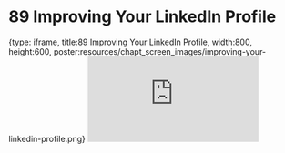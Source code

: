 # 89 Improving Your LinkedIn Profile
 
{type: iframe, title:89 Improving Your LinkedIn Profile, width:800, height:600, poster:resources/chapt_screen_images/improving-your-linkedin-profile.png}
![](https://datatrail-jhu.github.io/DataTrail/no_toc/improving-your-linkedin-profile.html)
 

 
